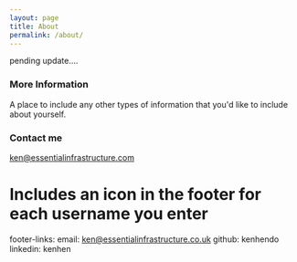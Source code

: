 ```yaml
---
layout: page
title: About
permalink: /about/
---
```


pending update....

### More Information

A place to include any other types of information that you'd like to include about yourself.

### Contact me

[ken@essentialinfrastructure.com](mailto:ken@essentialinfrastructure.com)

# Includes an icon in the footer for each username you enter
footer-links:
  email: ken@essentialinfrastructure.co.uk
  github: kenhendo
  linkedin: kenhen